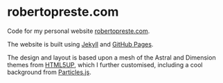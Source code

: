 # robertopreste.com  

Code for my personal website [robertopreste.com](https://robertopreste.com).  

The website is built using [Jekyll](https://jekyllrb.com) and [GitHub Pages](https://pages.github.com).  

The design and layout is based upon a mesh of the Astral and Dimension themes from [HTML5UP](https://html5up.net/), which I further customised, including a cool background from [Particles.js](https://vincentgarreau.com/particles.js/).  
